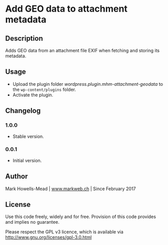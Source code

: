 # Add GEO data to attachment metadata

## Description
Adds GEO data from an attachment file EXIF when fetching and storing its metadata.

## Usage
* Upload the plugin folder *wordpress.plugin.mhm-attachment-geodata* to the `wp-content/plugins` folder.
* Activate the plugin.

## Changelog

### 1.0.0
* Stable version.

### 0.0.1
* Initial version.

## Author
Mark Howells-Mead | www.markweb.ch | Since February 2017

## License
Use this code freely, widely and for free. Provision of this code provides and implies no guarantee.

Please respect the GPL v3 licence, which is available via http://www.gnu.org/licenses/gpl-3.0.html
